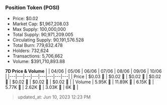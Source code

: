 
  ### Position Token (POSI)
  - Price: $0.02
  - Market Cap: $1,967,208.03
  - Max Supply: 100,000,000
  - Total Supply: 90,971,209.005
  - Circulating Supply: 90,191,576.528
  - Total Burn: 779,632.478
  - Holders: 732,624
  - Transactions: 5,706,662
  - Volume: $391,710,893.88

  **7D Price & Volume**
  | | 04&#x2F;06 | 05&#x2F;06 | 06&#x2F;06 | 07&#x2F;06 | 08&#x2F;06 | 09&#x2F;06 | 10&#x2F;06 |
  |---|---|---|---|---|---|---|---|
  | Price | $0.03 🔻 | $0.02 🔻 | $0.02 🔻 | $0.02 🔻 | $0.02 🔻 | $0.02 🔻 | $0.02 🔻 |
  | Volume | 5.95K 🔻 | 11.89K 🚀 | 6.15K 🔻 | 5.77K 🔻 | 2.62K 🔻 | 3.03K 🚀 | 6K 🚀 |

  > updated_at: Jun 10, 2023 12:23 PM
